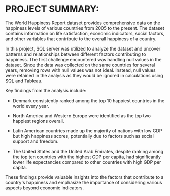 # PROJECT SUMMARY:

The World Happiness Report dataset provides comprehensive data on the happiness levels of various countries from 2005 to the present. The dataset contains information on life satisfaction, economic indicators, social factors, and other variables that contribute to the overall happiness of a country.

In this project, SQL server was utilized to analyze the dataset and uncover patterns and relationships between different factors contributing to happiness. The first challenge encountered was handling null values in the dataset. Since the data was collected on the same countries for several years, removing rows with null values was not ideal. Instead, null values were retained in the analysis as they would be ignored in calculations using SQL and Tableau.

Key findings from the analysis include:

- Denmark consistently ranked among the top 10 happiest countries in the world every year.

- North America and Western Europe were identified as the top two happiest regions overall.

- Latin American countries made up the majority of nations with low GDP but high happiness scores, potentially due to factors such as social support and freedom.

- The United States and the United Arab Emirates, despite ranking among the top ten countries with the highest GDP per capita, had significantly lower life expectancies compared to other countries with high GDP per capita.

These findings provide valuable insights into the factors that contribute to a country's happiness and emphasize the importance of considering various aspects beyond economic indicators.
